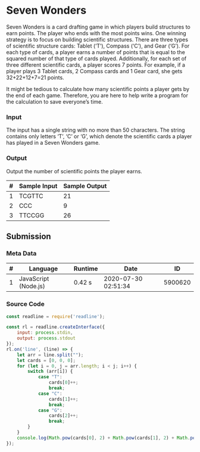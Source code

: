 # Seven Wonders
Seven Wonders is a card drafting game in which players build structures to earn points. The player who ends with the most points wins. One winning strategy is to focus on building scientific structures. There are three types of scientific structure cards: Tablet (‘T’), Compass (‘C’), and Gear (‘G’). For each type of cards, a player earns a number of points that is equal to the squared number of that type of cards played. Additionally, for each set of three different scientific cards, a player scores 7 points.
For example, if a player plays 3 Tablet cards, 2 Compass cards and 1 Gear card, she gets 32+22+12+7=21 points.

It might be tedious to calculate how many scientific points a player gets by the end of each game. Therefore, you are here to help write a program for the calculation to save everyone’s time.
### Input
The input has a single string with no more than 50 characters. The string contains only letters ‘T’, ‘C’ or ‘G’, which denote the scientific cards a player has played in a Seven Wonders game.
### Output
Output the number of scientific points the player earns.

|#| Sample Input | Sample Output
| - | - | - | 
| 1 | TCGTTC | 21
| 2 | CCC | 9
| 3 | TTCCGG | 26

## Submission
### Meta Data
|#| Language | Runtime | Date | ID
| - | - | - | - | - |
| 1 | JavaScript (Node.js) | 0.42 s | 2020-07-30 02:51:34 | 5900620

### Source Code
```javascript
const readline = require('readline');

const rl = readline.createInterface({
    input: process.stdin,
    output: process.stdout
});
rl.on('line', (line) => {
    let arr = line.split("");
    let cards = [0, 0, 0];
    for (let i = 0, j = arr.length; i < j; i++) {
        switch (arr[i]) {
            case "T":
                cards[0]++;
                break;
            case "C":
                cards[1]++;
                break;
            case "G":
                cards[2]++;
                break;
        }
    }
    console.log(Math.pow(cards[0], 2) + Math.pow(cards[1], 2) + Math.pow(cards[2], 2) + cards.sort((a, b) => { return a - b; })[0] * 7);
});
```
